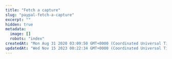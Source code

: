 ```yaml
---
title: "Fetch a capture"
slug: "paypal-fetch-a-capture"
excerpt: ""
hidden: true
metadata: 
  image: []
  robots: "index"
createdAt: "Mon Aug 31 2020 03:09:50 GMT+0000 (Coordinated Universal Time)"
updatedAt: "Wed Nov 15 2023 00:22:34 GMT+0000 (Coordinated Universal Time)"
---
```

